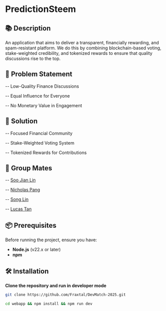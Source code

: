 # PredictionSteem

## 📚 Description

An application that aims to deliver a transparent, financially rewarding, and spam-resistant platform. We do this by combining blockchain-based voting, stake-weighted credibility, and tokenized rewards to ensure that quality discussions rise to the top.


## 🚀 Problem Statement

-- Low-Quality Finance Discussions

-- Equal Influence for Everyone

-- No Monetary Value in Engagement


## 🚀 Solution

-- Focused Financial Community

-- Stake-Weighted Voting System

-- Tokenized Rewards for Contributions

## 🚀 Group Mates

-- [Soo Jian Lin](https://github.com/Jens0343)

-- [Nicholas Pang](https://github.com/Fraxtal)

-- [Song Lin](https://github.com/LEE-72)

-- [Lucas Tan](https://github.com/talucas1220)


## 📦 Prerequisites

Before running the project, ensure you have:

- **Node.js** (v22.x or later)
- **npm** 

## 🛠️ Installation

**Clone the repository and run in developer mode**
   ```sh
   git clone https://github.com/Fraxtal/DevMatch-2025.git

   cd webapp && npm install && npm run dev




